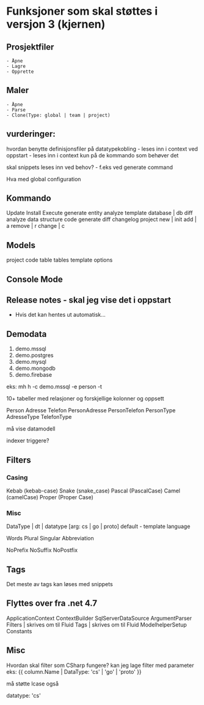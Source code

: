 # Funksjoner som skal støttes i versjon 3 (kjernen)

## Prosjektfiler

    - Åpne
    - Lagre
    - Opprette

## Maler

    - Åpne
    - Parse
    - Clone(Type: global | team | project)

## vurderinger:

hvordan benytte definisjonsfiler på datatypekobling
    - leses inn i context ved oppstart
    - leses inn i context kun på de kommando som behøver det

skal snippets leses inn ved behov?
    - f.eks ved generate command

Hva med global configuration

## Kommando

Update
Install
Execute
    generate
    entity
        analyze
    template
    database | db
        diff
        analyze
            data
            structure
    code
        generate
        diff
        changelog
    project
        new | init
        add | a
        remove | r
        change | c

## Models

project
code
table
tables
template
options

## Console Mode

## Release notes - skal jeg vise det i oppstart

- Hvis det kan hentes ut automatisk...

## Demodata

1) demo.mssql
2) demo.postgres
3) demo.mysql
4) demo.mongodb
5) demo.firebase

eks: mh h -c demo.mssql -e person -t

10+ tabeller med relasjoner
og forskjellige kolonner og oppsett

Person
Adresse
Telefon
PersonAdresse
PersonTelefon
PersonType
AdresseType
TelefonType


må vise datamodell

indexer
triggere?


## Filters

### Casing
Kebab   (kebab-case)
Snake   (snake_case)
Pascal  (PascalCase)
Camel   (camelCase)
Proper  (Proper Case)

### Misc
DataType | dt | datatype [arg: cs | go | proto]
    default - template language

Words
Plural
Singular
Abbreviation

NoPrefix
NoSuffix
NoPostfix

## Tags

Det meste av tags kan løses med snippets

## Flyttes over fra .net 4.7

ApplicationContext
ContextBuilder
SqlServerDataSource
ArgumentParser
Filters | skrives om til Fluid
Tags | skrives om til Fluid
ModelhelperSetup
Constants

## Misc
Hvordan skal filter som CSharp fungere?
kan jeg lage filter med parameter
eks: {{ column.Name | DataType: 'cs' | 'go' | 'proto' }}

må støtte lcase også

datatype: 'cs'